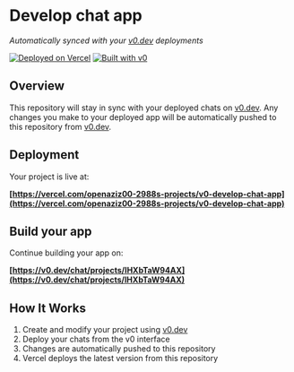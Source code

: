 # Develop chat app

*Automatically synced with your [v0.dev](https://v0.dev) deployments*

[![Deployed on Vercel](https://img.shields.io/badge/Deployed%20on-Vercel-black?style=for-the-badge&logo=vercel)](https://vercel.com/openaziz00-2988s-projects/v0-develop-chat-app)
[![Built with v0](https://img.shields.io/badge/Built%20with-v0.dev-black?style=for-the-badge)](https://v0.dev/chat/projects/IHXbTaW94AX)

## Overview

This repository will stay in sync with your deployed chats on [v0.dev](https://v0.dev).
Any changes you make to your deployed app will be automatically pushed to this repository from [v0.dev](https://v0.dev).

## Deployment

Your project is live at:

**[https://vercel.com/openaziz00-2988s-projects/v0-develop-chat-app](https://vercel.com/openaziz00-2988s-projects/v0-develop-chat-app)**

## Build your app

Continue building your app on:

**[https://v0.dev/chat/projects/IHXbTaW94AX](https://v0.dev/chat/projects/IHXbTaW94AX)**

## How It Works

1. Create and modify your project using [v0.dev](https://v0.dev)
2. Deploy your chats from the v0 interface
3. Changes are automatically pushed to this repository
4. Vercel deploys the latest version from this repository